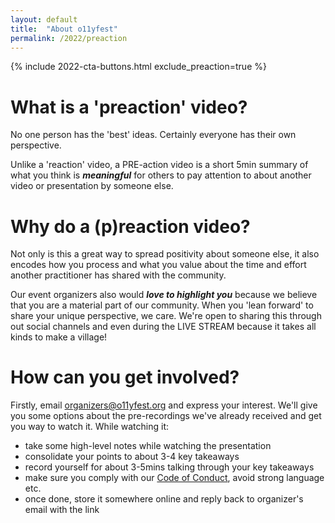 ```yaml
---
layout: default
title:  "About o11yfest"
permalink: /2022/preaction
---
```


{% include 2022-cta-buttons.html exclude_preaction=true %}

# What is a 'preaction' video?

No one person has the 'best' ideas. Certainly everyone has their own perspective.

Unlike a 'reaction' video, a PRE-action video is a short 5min summary of what you
 think is ***meaningful*** for others to pay attention to about another video or
 presentation by someone else.

# Why do a (p)reaction video?

Not only is this a great way to spread positivity about someone else, it also
 encodes how you process and what you value about the time and effort another
 practitioner has shared with the community.

Our event organizers also would ***love to highlight you*** because we believe that
 you are a material part of our community. When you 'lean forward' to share your
 unique perspective, we care. We're open to sharing this through out social channels
 and even during the LIVE STREAM because it takes all kinds to make a village!

# How can you get involved?

Firstly, email [organizers@o11yfest.org](mailto:organizers@o11yfest.org) and express
 your interest. We'll give you some options about the pre-recordings we've already
 received and get you way to watch it. While watching it:

* take some high-level notes while watching the presentation
* consolidate your points to about 3-4 key takeaways
* record yourself for about 3-5mins talking through your key takeaways
* make sure you comply with our [Code of Conduct](/code-of-conduct), avoid strong language etc.
* once done, store it somewhere online and reply back to organizer's email with the link
